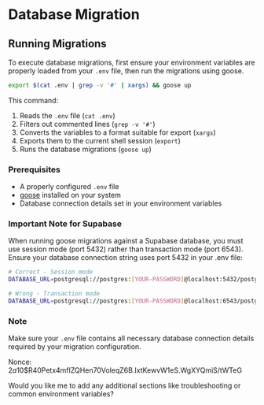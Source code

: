 # Database Migration

## Running Migrations

To execute database migrations, first ensure your environment variables are properly loaded from your `.env` file, then run the migrations using goose.

```bash
export $(cat .env | grep -v '#' | xargs) && goose up
```

This command:
1. Reads the `.env` file (`cat .env`)
2. Filters out commented lines (`grep -v '#'`)
3. Converts the variables to a format suitable for export (`xargs`)
4. Exports them to the current shell session (`export`)
5. Runs the database migrations (`goose up`)

### Prerequisites
- A properly configured `.env` file
- [goose](https://github.com/pressly/goose) installed on your system
- Database connection details set in your environment variables

### Important Note for Supabase
When running goose migrations against a Supabase database, you must use session mode (port 5432) rather than transaction mode (port 6543). Ensure your database connection string uses port 5432 in your .env file:

```bash
# Correct - Session mode
DATABASE_URL=postgresql://postgres:[YOUR-PASSWORD]@localhost:5432/postgres

# Wrong - Transaction mode
DATABASE_URL=postgresql://postgres:[YOUR-PASSWORD]@localhost:6543/postgres
```

### Note
Make sure your `.env` file contains all necessary database connection details required by your migration configuration.

Nonce: $2a$10$R40Petx4mfIZQHen70VoleqZ6B.IxtKewvW1eS.WgXYQmiS/tWTeG

Would you like me to add any additional sections like troubleshooting or common environment variables?